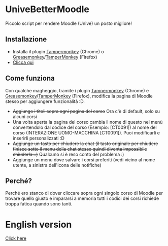 # UniveBetterMoodle
Piccolo script per rendere Moodle (Unive) un posto migliore!

## Installazione
* Installa il plugin [Tampermonkey](https://chrome.google.com/webstore/detail/tampermonkey/dhdgffkkebhmkfjojejmpbldmpobfkfo?hl=it) (Chrome) 
o [Greasemonkey](https://addons.mozilla.org/it/firefox/addon/greasemonkey/)/[TamperMonkey](https://addons.mozilla.org/it/firefox/addon/tampermonkey/) (Firefox)
* [Clicca qui](https://github.com/nico9889/UniveBetterMoodle/raw/master/mumga.user.js)

## Come funziona
Con qualche magheggio, tramite i plugin [Tampermonkey](https://chrome.google.com/webstore/detail/tampermonkey/dhdgffkkebhmkfjojejmpbldmpobfkfo?hl=it) (Chrome) 
e [Greasemonkey](https://addons.mozilla.org/it/firefox/addon/greasemonkey/)/[TamperMonkey](https://addons.mozilla.org/it/firefox/addon/tampermonkey/) (Firefox), modifica la pagina di Moodle stesso per aggiungere funzionalità :D.

* ~~Aggiunge i titoli sopra ogni pagina del corso~~ Ora c'è di default, solo su alcuni corsi
* Una volta aperta la pagina del corso cambia il nome di questo nel menù convertendolo dal codice del corso (Esempio: [CT0091])
al nome del corso (INTERAZIONE UOMO-MACCHINA [CT0091]). Puoi modificarli e inserirli personalizzati :D
* ~~Aggiunge un tasto per chiudere la chat (il tasto originale per chiudere finisce sotto il menu della chat stesso quindi diventa impossibile chiuderla...)~~ Qualcuno si è reso conto del problema :)
* Aggiunge un menu dove salvare i corsi preferiti (vedi vicino al nome utente, a sinistra dell'icona delle notifiche)

## Perché?
Perché ero stanco di dover cliccare sopra ogni singolo corso di Moodle per trovare quello giusto e impararsi a memoria tutti i codici dei corsi richiede troppa fatica quando sono tanti.

# English version

[Click here](https://translate.google.com/translate?hl=&sl=it&tl=en&u=https%3A%2F%2Fgithub.com%2Fnico9889%2FUniveBetterMoodle%2F)
